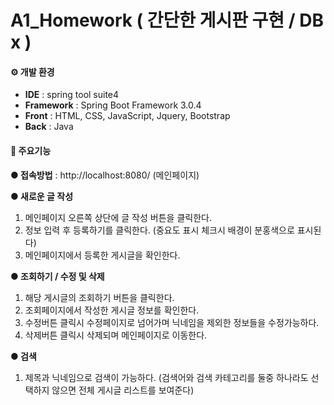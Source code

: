 # A1_Homework (  간단한 게시판 구현 / DB x )

#### ⚙️ 개발 환경
- **IDE** : spring tool suite4
- **Framework** : Spring Boot Framework 3.0.4
- **Front** : HTML, CSS, JavaScript, Jquery, Bootstrap
- **Back** : Java

#### 🚩 주요기능
**● 접속방법** : http://localhost:8080/ (메인페이지)

**● 새로운 글 작성**
1. 메인페이지 오른쪽 상단에 글 작성 버튼을 클릭한다.
2. 정보 입력 후 등록하기를 클릭한다.
 (중요도 표시 체크시 배경이 분홍색으로 표시된다)
3. 메인페이지에서 등록한 게시글을 확인한다.


**● 조회하기 / 수정 및 삭제**
1. 해당 게시글의 조회하기 버튼을 클릭한다.
2. 조회페이지에서 작성한 게시글 정보를 확인한다.
3. 수정버튼 클릭시 수정페이지로 넘어가며 닉네임을 제외한 정보들을 수정가능하다.
4. 삭제버튼 클릭시 삭제되며 메인페이지로 이동한다.


**● 검색**
1. 제목과 닉네임으로 검색이 가능하다.
 (검색어와 검색 카테고리를 둘중 하나라도 선택하지 않으면 전체 게시글 리스트를 보여준다)
 
